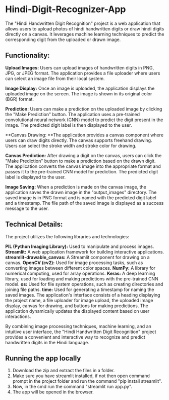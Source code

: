 # Hindi-Digit-Recognizer-App

The "Hindi Handwritten Digit Recognition" project is a web application that allows users to upload photos of hindi handwritten digits or draw hindi digits directly on a canvas. It leverages machine learning techniques to predict the corresponding digit from the uploaded or drawn image.

## Functionality:

**Upload Images:** Users can upload images of handwritten digits in PNG, JPG, or JPEG format. The application provides a file uploader where users can select an image file from their local system.

**Image Display:** Once an image is uploaded, the application displays the uploaded image on the screen. The image is shown in its original color (BGR) format.

**Prediction:** Users can make a prediction on the uploaded image by clicking the "Make Prediction" button. The application uses a pre-trained convolutional neural network (CNN) model to predict the digit present in the image. The predicted digit label is then displayed to the user.

**Canvas Drawing: **The application provides a canvas component where users can draw digits directly. The canvas supports freehand drawing. Users can select the stroke width and stroke color for drawing.

**Canvas Prediction:** After drawing a digit on the canvas, users can click the "Make Prediction" button to make a prediction based on the drawn digit. The application converts the canvas image into the appropriate format and passes it to the pre-trained CNN model for prediction. The predicted digit label is displayed to the user.

**Image Saving:** When a prediction is made on the canvas image, the application saves the drawn image in the "output_images" directory. The saved image is in PNG format and is named with the predicted digit label and a timestamp. The file path of the saved image is displayed as a success message to the user.

## Technical Details:
The project utilizes the following libraries and technologies:

**PIL (Python Imaging Library):** Used to manipulate and process images.
**Streamlit:** A web application framework for building interactive applications.
**streamlit-drawable_canvas:** A Streamlit component for drawing on a canvas.
**OpenCV (cv2):** Used for image processing tasks, such as converting images between different color spaces.
**NumPy:** A library for numerical computing, used for array operations.
**Keras:** A deep learning library, used for loading and making predictions with the pre-trained CNN model.
**os:** Used for file system operations, such as creating directories and joining file paths.
**time:** Used for generating a timestamp for naming the saved images.
The application's interface consists of a heading displaying the project name, a file uploader for image upload, the uploaded image display, canvas for drawing, and buttons for making predictions. The application dynamically updates the displayed content based on user interactions.

By combining image processing techniques, machine learning, and an intuitive user interface, the "Hindi Handwritten Digit Recognition" project provides a convenient and interactive way to recognize and predict handwritten digits in the Hindi language.

## Running the app locally

1. Download the zip and extract the files in a folder.
2. Make sure you have streamlit installed, if not then open command prompt in the project folder and run the command "pip install streamlit".
3. Now, in the cmd run the command "streamlit run app.py".
4. The app will be opened in the browser.
